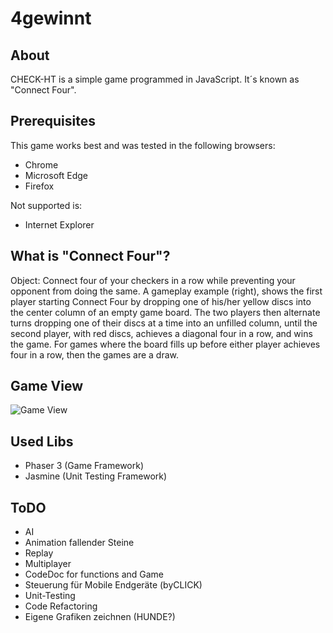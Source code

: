 # 4gewinnt 

## About
CHECK-HT is a simple game programmed in JavaScript. It´s known as "Connect Four".

## Prerequisites
This game works best and was tested in the following browsers:

- Chrome
- Microsoft Edge 
- Firefox

Not supported is:
- Internet Explorer

## What is "Connect Four"?
Object: Connect four of your checkers in a row while preventing your opponent from doing the same. 
A gameplay example (right), shows the first player starting Connect Four 
by dropping one of his/her yellow discs into the center column of an empty game board. 
The two players then alternate turns dropping one of their discs at a time into an unfilled column, 
until the second player, with red discs, achieves a diagonal four in a row, and wins the game. 
For games where the board fills up before either player achieves four in a row, then the games are a draw.

## Game View
![Game View](https://github.com/blnschade/check-ht/blob/master/screen.png "Game View")

## Used Libs
* Phaser 3 (Game Framework)
* Jasmine (Unit Testing Framework)


## ToDO
- AI
- Animation fallender Steine
- Replay
- Multiplayer
- CodeDoc for functions and Game
- Steuerung für Mobile Endgeräte (byCLICK)
- Unit-Testing
- Code Refactoring
- Eigene Grafiken zeichnen (HUNDE?)